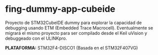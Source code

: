 # fing-dummy-app-cubeide
Proyecto de STM32CubeIDE dummy para explorar la capacidad de debugging usando ETM (Embedded Trace Macrocell). Eventualmente se migrará el mismo proyecto para ser compilado desde el Keil uVision y debuggeado con el ULINKpro.

**PLATAFORMA:** STM32F4-DISCO1 (Basada en el STM32F407VG)
